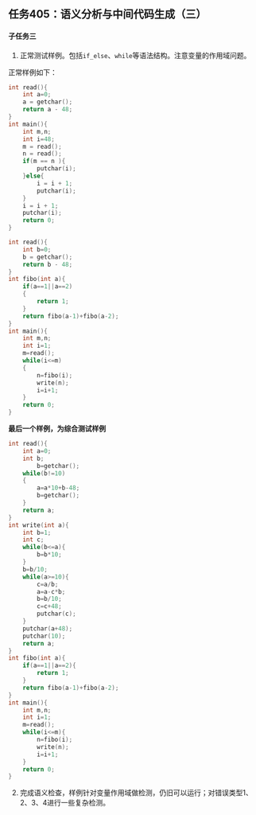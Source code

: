 ## 任务405：语义分析与中间代码生成（三）

#### 子任务三

1. 正常测试样例。包括`if_else`、`while`等语法结构。注意变量的作用域问题。

正常样例如下：

```c
int read(){
	int a=0;
	a = getchar();
	return a - 48;
}
int main(){
	int m,n;
	int i=48;
	m = read();
	n = read();
	if(m == n ){
		putchar(i);
	}else{
		i = i + 1;
		putchar(i);
	}
	i = i + 1;
	putchar(i);
	return 0;
}
```

```c
int read(){
	int b=0;
	b = getchar();
	return b - 48;
}
int fibo(int a){
	if(a==1||a==2)
	{
		return 1;
	}
	return fibo(a-1)+fibo(a-2);
}
int main(){
	int m,n;
	int i=1;
	m=read();
	while(i<=m)
	{
		n=fibo(i);
		write(n);
		i=i+1;
	}
	return 0;
}

```

**最后一个样例，为综合测试样例**

```c
int read(){
	int a=0;
	int b;
		b=getchar();
	while(b!=10)
	{
		a=a*10+b-48;
		b=getchar();
	}
	return a;
}
int write(int a){
	int b=1;
	int c;
	while(b<=a){
		b=b*10;
	}
	b=b/10;
	while(a>=10){
		c=a/b;
		a=a-c*b;
		b=b/10;
		c=c+48;
		putchar(c);
	}
	putchar(a+48);
	putchar(10);
	return a;
}
int fibo(int a){
	if(a==1||a==2){
		return 1;
	}
	return fibo(a-1)+fibo(a-2);
}
int main(){
	int m,n;
	int i=1;
	m=read();
	while(i<=m){
		n=fibo(i);
		write(n);
		i=i+1;
	}
	return 0;
}

```

2. 完成语义检查，样例针对变量作用域做检测，仍旧可以运行；对错误类型1、2、3、4进行一些复杂检测。

